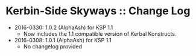 # Kerbin-Side Skyways :: Change Log

* 2016-0330: 1.0.2 (AlphaAsh) for KSP 1.1
	+ Now includes the 1.1 compatible version of Kerbal Konstructs.
* 2016-0308: 1.0.1 (AlphaAsh) for KSP 1.1
	+ No changelog provided
